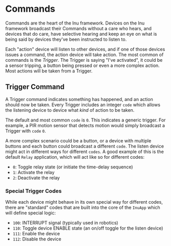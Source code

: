 Commands
========
Commands are the heart of the Inu framework. Devices on the Inu framework broadcast their Commands without a care who
hears, and devices that do care, have selective hearing and keep an eye on what is being said by devices they've been
instructed to listen to.

Each "action" device will listen to other devices, and if one of those devices issues a command, the action device will 
take action. The most common of commands is the _Trigger_. The Trigger is saying "I've activated", it could be a sensor 
tripping, a button being pressed or even a more complex action. Most actions will be taken from a Trigger.

Trigger Command
---------------
A Trigger command indicates something has happened, and an action should now be taken. Every Trigger includes an 
integer `code` which allows the listening device to device what _kind_ of action to be taken. 

The default and most common `code` is `0`. This indicates a generic trigger. For example, a PIR motion sensor that 
detects motion would simply broadcast a Trigger with `code` `0`.

A more complex scenario could be a button, or a device with multiple buttons and each button could broadcast a 
different `code`. The listen device might act in different ways for different `codes`. A good example of this is the
default `Relay` application, which will act like so for different codes:

 * `0`: Toggle relay state (or initiate the time-delay sequence)
 * `1`: Activate the relay
 * `2`: Deactivate the relay

### Special Trigger Codes
While each device might behave in its own special way for different codes, there are "standard" codes that are built
into the core of the `InuApp` which will define special logic:

 * `100`: INTERRUPT signal (typically used in robotics)
 * `110`: Toggle device ENABLE state (an on/off toggle for the listen device)
 * `111`: Enable the device
 * `112`: Disable the device
